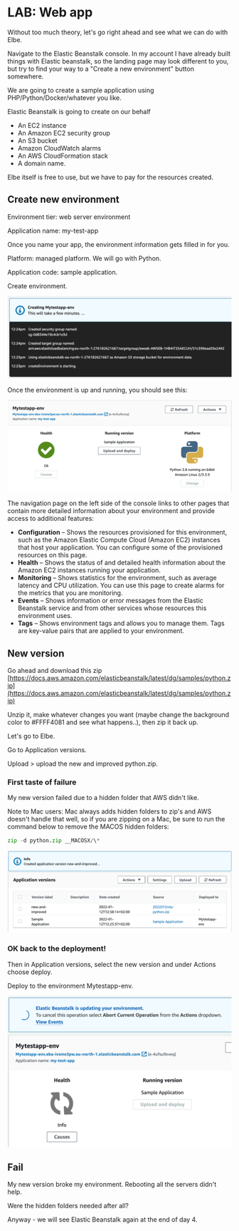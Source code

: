 # LAB: Web app

Without too much theory, let's go right ahead and see what we can do with Elbe.&#x20;

Navigate to the Elastic Beanstalk console. In my account I have already built things with Elastic beanstalk, so the landing page may look different to you, but try to find your way to a "Create a new environment" button somewhere.&#x20;

We are going to create a sample application using PHP/Python/Docker/whatever you like.&#x20;

Elastic Beanstalk is going to create on our behalf

* An EC2 instance
* An Amazon EC2 security group
* An S3 bucket
* Amazon CloudWatch alarms
* An AWS CloudFormation stack
* A domain name.

Elbe itself is free to use, but we have to pay for the resources created.

## Create new environment

Environment tier: web server environment

Application name: my-test-app

Once you name your app, the environment information gets filled in for you.&#x20;

Platform: managed platform. We will go with Python.

Application code: sample application.&#x20;

Create environment.&#x20;

![Output from Elbe](<../../.gitbook/assets/image (219).png>)

Once the environment is up and running, you should see this:

![running environment](<../../.gitbook/assets/image (57).png>)



The navigation page on the left side of the console links to other pages that contain more detailed information about your environment and provide access to additional features:

* **Configuration** – Shows the resources provisioned for this environment, such as the Amazon Elastic Compute Cloud (Amazon EC2) instances that host your application. You can configure some of the provisioned resources on this page.
* **Health** – Shows the status of and detailed health information about the Amazon EC2 instances running your application.
* **Monitoring** – Shows statistics for the environment, such as average latency and CPU utilization. You can use this page to create alarms for the metrics that you are monitoring.
* **Events** – Shows information or error messages from the Elastic Beanstalk service and from other services whose resources this environment uses.
* **Tags** – Shows environment tags and allows you to manage them. Tags are key-value pairs that are applied to your environment.

## New version

Go ahead and download this zip [https://docs.aws.amazon.com/elasticbeanstalk/latest/dg/samples/python.zip](https://docs.aws.amazon.com/elasticbeanstalk/latest/dg/samples/python.zip)

Unzip it, make whatever changes you want (maybe change the background color to #FFFF4081 and see what happens..), then zip it back up.&#x20;

Let's go to Elbe.

Go to Application versions.

Upload > upload the new and improved python.zip.

### First taste of failure

My new version failed due to a hidden folder that AWS didn't like. &#x20;

Note to Mac users: Mac always adds hidden folders to zip's and AWS doesn't handle that well, so if you are zipping on a Mac, be sure to run the command below to remove the MACOS hidden folders:

```python
zip -d python.zip __MACOSX/\*
```

![new version](<../../.gitbook/assets/image (56).png>)

### OK back to the deployment!&#x20;

Then in Application versions, select the new version and under Actions choose deploy.&#x20;

Deploy to the environment Mytestapp-env.

![Update in progress](<../../.gitbook/assets/image (324).png>)

## Fail

My new version broke my environment. Rebooting all the servers didn't help.&#x20;

Were the hidden folders needed after all?&#x20;

Anyway - we will see Elastic Beanstalk again at the end of day 4.&#x20;
